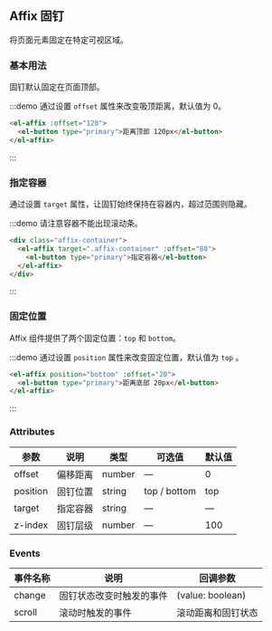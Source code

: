 ## Affix 固钉

将页面元素固定在特定可视区域。

### 基本用法

固钉默认固定在页面顶部。

:::demo 通过设置 `offset` 属性来改变吸顶距离，默认值为 0。
```html
<el-affix :offset="120">
  <el-button type="primary">距离顶部 120px</el-button>
</el-affix>
```
:::

### 指定容器

通过设置 `target` 属性，让固钉始终保持在容器内，超过范围则隐藏。

:::demo 请注意容器不能出现滚动条。
```html
<div class="affix-container">
  <el-affix target=".affix-container" :offset="80">
    <el-button type="primary">指定容器</el-button>
  </el-affix>
</div>
```
:::

### 固定位置

Affix 组件提供了两个固定位置：`top` 和 `bottom`。

:::demo 通过设置 `position` 属性来改变固定位置，默认值为 `top` 。
```html
<el-affix position="bottom" :offset="20">
  <el-button type="primary">距离底部 20px</el-button>
</el-affix>
```
:::

### Attributes
| 参数      | 说明          | 类型      | 可选值                           | 默认值  |
|---------- |-------------- |---------- |--------------------------------  |-------- |
| offset     | 偏移距离           | number | — | 0 |
| position | 固钉位置 | string | top / bottom | top |
| target | 指定容器 | string | — | — |
| z-index | 固钉层级 | number | — | 100 |

### Events
| 事件名称 | 说明 | 回调参数 |
|---------- |-------- |---------- |
| change | 固钉状态改变时触发的事件 | (value: boolean) |
| scroll | 滚动时触发的事件 | 滚动距离和固钉状态 |
